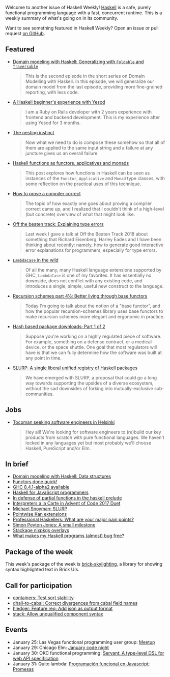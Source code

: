 Welcome to another issue of Haskell Weekly!
[Haskell](https://www.haskell.org) is a safe, purely functional programming language with a fast, concurrent runtime.
This is a weekly summary of what's going on in its community.

Want to see something featured in Haskell Weekly?
Open an issue or pull request [on GitHub](https://github.com/haskellweekly/haskellweekly.github.io).

## Featured

-   [Domain modeling with Haskell: Generalizing with `Foldable` and `Traversable`](https://coda.wickstrom.tech/episodes/2018-01-22-domain-modelling-with-haskell-generalizing-with-foldable-and-traversable.html)

    > This is the second episode in the short series on Domain Modelling with Haskell. In this episode, we will generalize our domain model from the last episode, providing more fine-grained reporting, with less code.

-   [A Haskell beginner's experience with Yesod](https://itscode.red/posts/a-haskell-beginners-experiance-with-yesod/)

    > I am a Ruby on Rails developer with 2 years experience with frontend and backend development. This is my experience after using Yesod for 3 months.

-   [The nesting instinct](https://argumatronic.com/posts/2018-01-23-the-nesting-instinct.html)

    > Now what we need to do is compose these somehow so that all of them are applied to the same input string and a failure at any juncture gives us an overall failure.

-   [Haskell functions as functors, applicatives and monads ](https://eli.thegreenplace.net/2018/haskell-functions-as-functors-applicatives-and-monads/)

    > This post explores how functions in Haskell can be seen as instances of the `Functor`, `Applicative` and `Monad` type classes, with some reflection on the practical uses of this technique.

-   [How to prove a compiler correct](https://dbp.io/essays/2018-01-16-how-to-prove-a-compiler-correct.html)

    > The topic of how exactly one goes about proving a compiler correct came up, and I realized that I couldn't think of a high-level (but concrete) overview of what that might look like.

-   [Off the beaten track: Explaining type errors](https://byorgey.wordpress.com/2018/01/21/off-the-beaten-track-explaining-type-errors/)

    > Last week I gave a talk at Off the Beaten Track 2018 about something that Richard Eisenberg, Harley Eades and I have been thinking about recently: namely, how to generate good interactive error explanations for programmers, especially for type errors.

-   [`LambdaCase` in the wild](http://storm-country.com/blog/LambdaCase)

    > Of all the many, many Haskell language extensions supported by GHC, `LambdaCase` is one of my favorites. It has essentially no downside, does not conflict with any existing code, and introduces a single, simple, useful new construct to the language.

-   [Recursion schemes part 4&#xbd;: Better living through base functors](http://blog.sumtypeofway.com/recursion-schemes-part-41-2-better-living-through-base-functors/)

    > Today I'm going to talk about the notion of a "base functor", and how the popular recursion-schemes library uses base functors to make recursion schemes more elegant and ergonomic in practice.

-   [Hash based package downloads: Part 1 of 2](https://www.fpcomplete.com/blog/2018/01/hash-based-package-downloads-part-1-of-2)

    > Suppose you're working on a highly regulated piece of software. For example, something on a defense contract, or a medical device, or the space shuttle. One goal that most regulators will have is that we can fully determine how the software was built at any point in time.

-   [SLURP: A single liberal unified registry of Haskell packages](https://github.com/haskell/ecosystem-proposals/pull/4)

    > We have emerged with SLURP, a proposal that could go a long way towards supporting the upsides of a diverse ecosystem, without the sad downsides of forking into mutually-exclusive sub-communities.

## Jobs

-   [Tocoman seeking software engineers in Helsinki](https://np.reddit.com/r/haskell/comments/7rhfot/haskell_job_opportunity_at_tocoman_in_helsinki/)

    > Hey all! We're looking for software engineers to (re)build our key products from scratch with pure functional languages. We haven't locked in any languages yet but most probably we'll choose Haskell, PureScript and/or Elm.

## In brief

-   [Domain modeling with Haskell: Data structures](https://coda.wickstrom.tech/episodes/2018-01-19-domain-modelling-with-haskell-data-structures.html)
-   [Functors done quick!](https://mmhaskell.com/blog/2018/1/22/functors-done-quick)
-   [GHC 8.4.1-alpha2 available](https://mail.haskell.org/pipermail/ghc-devs/2018-January/015323.html)
-   [Haskell for JavaScript programmers](https://www.youtube.com/watch?v=pUN3algpvMs)
-   [In defense of partial functions in the haskell prelude](http://brandon.si/code/in-defense-of-partial-functions-in-the-haskell-prelude/)
-   [Interpreters a la Carte in Advent of Code 2017 Duet](https://blog.jle.im/entry/interpreters-a-la-carte-duet.html)
-   [Michael Snoyman: SLURP](https://www.snoyman.com/blog/2018/01/slurp)
-   [Pointwise Kan extensions](https://bartoszmilewski.com/2018/01/23/pointwise-kan-extensions/)
-   [Professional Haskellers: What are your major pain points?](https://np.reddit.com/r/haskell/comments/7rwuxb/professional_haskellers_what_are_your_major_pain/)
-   [Simon Peyton Jones: A small milestone](https://mail.haskell.org/pipermail/haskell-cafe/2018-January/128447.html)
-   [Stackage nixpkgs overlays](https://blog.typeable.io/posts/2018-01-19-stackage-overlay.html)
-   [What makes my Haskell programs (almost) bug free?](https://np.reddit.com/r/haskell/comments/7s0rvb/what_makes_my_haskell_programs_almost_bug_free/)

## Package of the week

This week's package of the week is [brick-skylighting](https://hackage.haskell.org/package/brick-skylighting-0.1),
a library for showing syntax highlighted text in Brick UIs.

## Call for participation

-   [containers: Test sort stability](https://github.com/haskell/containers/issues/509)
-   [dhall-to-cabal: Correct divergences from cabal field names](https://github.com/ocharles/dhall-to-cabal/issues/13)
-   [hledger: Feature req: Add json as output format](https://github.com/simonmichael/hledger/issues/689)
-   [stack: Allow unqualified component syntax](https://github.com/commercialhaskell/stack/issues/3790)

## Events

-   January 25: Las Vegas functional programming user group: [Meetup](https://www.meetup.com/las-vegas-functional-programming/events/246359345/)
-   January 29: Chicago Elm: [January code night](https://www.meetup.com/chicago-elm/events/246976541/)
-   January 30: OKC functional programming: [Servant: A type-level DSL for web API specification](https://www.meetup.com/OKC-FP/events/246846967/)
-   January 31: Quito lambda: [Programaci&#xf3;n funcional en Javascript: Promesas](https://www.meetup.com/Quito-Lambda-Meetup/events/243715476/)
